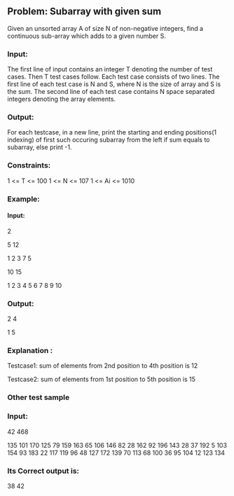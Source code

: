 ## Problem: Subarray with given sum

Given an unsorted array A of size N of non-negative integers, find a continuous sub-array which adds to a given number S.

### Input:
The first line of input contains an integer T denoting the number of test cases. Then T test cases follow. Each test case consists of two lines. The first line of each test case is N and S, where N is the size of array and S is the sum. The second line of each test case contains N space separated integers denoting the array elements.

### Output:
For each testcase, in a new line, print the starting and ending positions(1 indexing) of first such occuring subarray from the left if sum equals to subarray, else print -1.

### Constraints:
1 <= T <= 100
1 <= N <= 107
1 <= Ai <= 1010

### Example:
#### Input:
2

5 12

1 2 3 7 5

10 15

1 2 3 4 5 6 7 8 9 10

### Output:
2 4

1 5

### Explanation :
Testcase1: sum of elements from 2nd position to 4th position is 12

Testcase2: sum of elements from 1st position to 5th position is 15

### Other test sample
### Input:
42 468

135 101 170 125 79 159 163 65 106 146 82 28 162 92 196 143 28 37 192 5 103 154 93 183 22 117 119 96 48 127 172 139 70 113 68 100 36 95 104 12 123 134

### Its Correct output is:
38 42